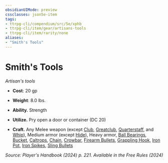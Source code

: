```yaml
---
obsidianUIMode: preview
cssclasses: json5e-item
tags:
- ttrpg-cli/compendium/src/5e/xphb
- ttrpg-cli/item/gear/artisans-tools
- ttrpg-cli/item/rarity/none
aliases: 
- "Smith's Tools"
---
```

# Smith's Tools
*Artisan's tools*  


- **Cost**: 20 gp
- **Weight**: 8.0 lbs.

- **Ability.** Strength  
- **Utilize.** Pry open a door or container (DC 20)  
- **Craft.** Any Melee weapon (except [Club](Mechanics/items/club-xphb.md), [Greatclub](Mechanics/items/greatclub-xphb.md), [Quarterstaff](Mechanics/items/quarterstaff-xphb.md), and [Whip](Mechanics/items/whip-xphb.md)), Medium armor (except [Hide](Mechanics/items/hide-armor-xphb.md)), Heavy armor, [Ball Bearings](Mechanics/items/ball-bearings-xphb.md), [Bucket](Mechanics/items/bucket-xphb.md), [Caltrops](Mechanics/items/caltrops-xphb.md), [Chain](Mechanics/items/chain-xphb.md), [Crowbar](Mechanics/items/crowbar-xphb.md), [Firearm Bullets](Mechanics/items/firearm-bullets-10-xphb.md), [Grappling Hook](Mechanics/items/grappling-hook-xphb.md), [Iron Pot](Mechanics/items/iron-pot-xphb.md), [Iron Spikes](Mechanics/items/iron-spikes-xphb.md), [Sling Bullets](Mechanics/items/sling-bullets-20-xphb.md)  

*Source: Player's Handbook (2024) p. 221. Available in the Free Rules (2024)*
